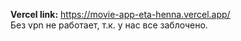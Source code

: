 <b>Vercel link:</b> https://movie-app-eta-henna.vercel.app/
<br>
Без vpn  не работает, т.к. у нас все заблочено. 
